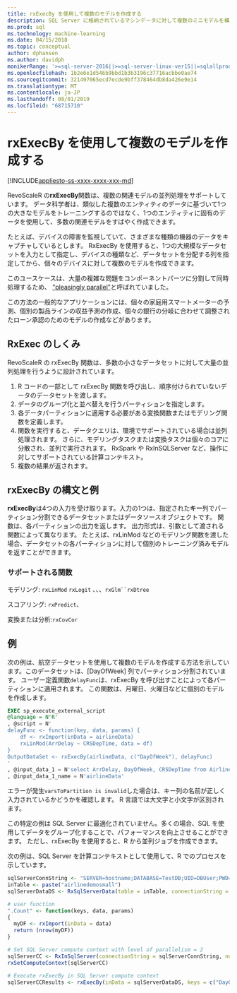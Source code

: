 ```yaml
---
title: rxExecBy を使用して複数のモデルを作成する
description: SQL Server に格納されているマシンデータに対して複数のミニモデルを構築するには、RevoScaleR ライブラリの rxExecBy 関数を使用します。
ms.prod: sql
ms.technology: machine-learning
ms.date: 04/15/2018
ms.topic: conceptual
author: dphansen
ms.author: davidph
monikerRange: '>=sql-server-2016||>=sql-server-linux-ver15||=sqlallproducts-allversions'
ms.openlocfilehash: 1b2e6e1d546b9bbd1b3b3196c37716acbbe0ae74
ms.sourcegitcommit: 321497065ecd7ecde9bff378464db8da426e9e14
ms.translationtype: MT
ms.contentlocale: ja-JP
ms.lasthandoff: 08/01/2019
ms.locfileid: "68715710"
---
```

# <a name="creating-multiple-models-using-rxexecby"></a>rxExecBy を使用して複数のモデルを作成する
[!INCLUDE[appliesto-ss-xxxx-xxxx-xxx-md](../../includes/appliesto-ss-xxxx-xxxx-xxx-md.md)]

RevoScaleR の**rxExecBy**関数は、複数の関連モデルの並列処理をサポートしています。 データ科学者は、類似した複数のエンティティのデータに基づいて1つの大きなモデルをトレーニングするのではなく、1つのエンティティに固有のデータを使用して、多数の関連モデルをすばやく作成できます。 

たとえば、デバイスの障害を監視していて、さまざまな種類の機器のデータをキャプチャしているとします。 RxExecBy を使用すると、1つの大規模なデータセットを入力として指定し、デバイスの種類など、データセットを分配する列を指定してから、個々のデバイスに対して複数のモデルを作成できます。

このユースケースは、大量の複雑な問題をコンポーネントパーツに分割して同時処理するため、 ["pleasingly parallel"](https://en.wikipedia.org/wiki/Embarrassingly_parallel)と呼ばれていました。

この方法の一般的なアプリケーションには、個々の家庭用スマートメーターの予測、個別の製品ラインの収益予測の作成、個々の銀行の分岐に合わせて調整されたローン承認のためのモデルの作成などがあります。

## <a name="how-rxexec-works"></a>RxExec のしくみ

RevoScaleR の rxExecBy 関数は、多数の小さなデータセットに対して大量の並列処理を行うように設計されています。

1. R コードの一部として rxExecBy 関数を呼び出し、順序付けられていないデータのデータセットを渡します。
2. データのグループ化と並べ替えを行うパーティションを指定します。
3. 各データパーティションに適用する必要がある変換関数またはモデリング関数を定義します。
4. 関数を実行すると、データクエリは、環境でサポートされている場合は並列処理されます。 さらに、モデリングタスクまたは変換タスクは個々のコアに分散され、並列で実行されます。 RxSpark や RxInSQLServer など、操作に対してサポートされている計算コンテキスト。
5. 複数の結果が返されます。

## <a name="rxexecby-syntax-and-examples"></a>rxExecBy の構文と例

**rxExecBy**は4つの入力を受け取ります。入力の1つは、指定された**キー**列でパーティション分割できるデータセットまたはデータソースオブジェクトです。 関数は、各パーティションの出力を返します。 出力形式は、引数として渡される関数によって異なります。 たとえば、rxLinMod などのモデリング関数を渡した場合、データセットの各パーティションに対して個別のトレーニング済みモデルを返すことができます。

### <a name="supported-functions"></a>サポートされる関数

モデリング: `rxLinMod` `rxLogit` 、、、`rxGlm``rxDtree`

スコアリング: `rxPredict`、

変換または分析:`rxCovCor`

## <a name="example"></a>例

次の例は、航空データセットを使用して複数のモデルを作成する方法を示しています。このデータセットは、[DayOfWeek] 列でパーティション分割されています。 ユーザー定義関数`delayFunc`は、rxExecBy を呼び出すことによって各パーティションに適用されます。 この関数は、月曜日、火曜日などに個別のモデルを作成します。

```sql
EXEC sp_execute_external_script
@language = N'R'
, @script = N'
delayFunc <- function(key, data, params) { 
    df <- rxImport(inData = airlineData) 
    rxLinMod(ArrDelay ~ CRSDepTime, data = df) 
} 
OutputDataSet <- rxExecBy(airlineData, c("DayOfWeek"), delayFunc)
'
, @input_data_1 = N'select ArrDelay, DayOfWeek, CRSDepTime from AirlineDemoSmall]'
, @input_data_1_name = N'airlineData'

```

エラーが発生`varsToPartition is invalid`した場合は、キー列の名前が正しく入力されているかどうかを確認します。 R 言語では大文字と小文字が区別されます。

この特定の例は SQL Server に最適化されていません。多くの場合、SQL を使用してデータをグループ化することで、パフォーマンスを向上させることができます。 ただし、rxExecBy を使用すると、R から並列ジョブを作成できます。

次の例は、SQL Server を計算コンテキストとして使用して、R でのプロセスを示しています。

```R
sqlServerConnString <- "SERVER=hostname;DATABASE=TestDB;UID=DBUser;PWD=Password;"
inTable <- paste("airlinedemosmall")
sqlServerDataDS <- RxSqlServerData(table = inTable, connectionString = sqlServerConnString)

# user function
".Count" <- function(keys, data, params)
{
  myDF <- rxImport(inData = data)
  return (nrow(myDF))
}

# Set SQL Server compute context with level of parallelism = 2
sqlServerCC <- RxInSqlServer(connectionString = sqlServerConnString, numTasks = 4)
rxSetComputeContext(sqlServerCC)

# Execute rxExecBy in SQL Server compute context
sqlServerCCResults <- rxExecBy(inData = sqlServerDataDS, keys = c("DayOfWeek"), func = .Count)
```


